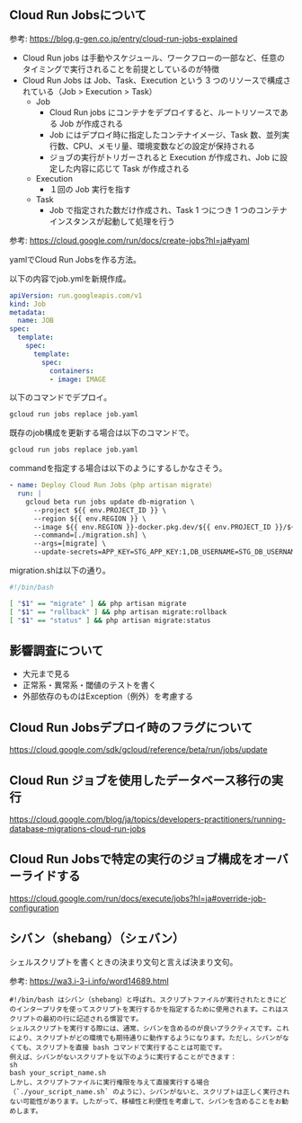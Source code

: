 ## Cloud Run Jobsについて

参考: https://blog.g-gen.co.jp/entry/cloud-run-jobs-explained

- Cloud Run jobs は手動やスケジュール、ワークフローの一部など、任意のタイミングで実行されることを前提としているのが特徴
- Cloud Run Jobs は Job、Task、Execution という 3 つのリソースで構成されている（Job > Execution > Task）
  - Job
    - Cloud Run jobs にコンテナをデプロイすると、ルートリソースである Job が作成される
    - Job にはデプロイ時に指定したコンテナイメージ、Task 数、並列実行数、CPU、メモリ量、環境変数などの設定が保持される
    - ジョブの実行がトリガーされると Execution が作成され、Job に設定した内容に応じて Task が作成される
  - Execution
    - １回の Job 実行を指す
  - Task  
    - Job で指定された数だけ作成され、Task 1 つにつき 1 つのコンテナインスタンスが起動して処理を行う

参考: https://cloud.google.com/run/docs/create-jobs?hl=ja#yaml

yamlでCloud Run Jobsを作る方法。

以下の内容でjob.ymlを新規作成。

```yml
apiVersion: run.googleapis.com/v1
kind: Job
metadata:
  name: JOB
spec:
  template:
    spec:
      template:
        spec:
          containers:
          - image: IMAGE
```

以下のコマンドでデプロイ。

```bash
gcloud run jobs replace job.yaml
```

既存のjob構成を更新する場合は以下のコマンドで。

```bash
gcloud run jobs replace job.yaml
```

commandを指定する場合は以下のようにするしかなさそう。

```yml
- name: Deploy Cloud Run Jobs（php artisan migrate）
  run: |
    gcloud beta run jobs update db-migration \
      --project ${{ env.PROJECT_ID }} \
      --region ${{ env.REGION }} \
      --image ${{ env.REGION }}-docker.pkg.dev/${{ env.PROJECT_ID }}/${{ github.repository }}:${{ github.sha }}-${{ github.run_attempt }} \
      --command=[./migration.sh] \
      --args=[migrate] \
      --update-secrets=APP_KEY=STG_APP_KEY:1,DB_USERNAME=STG_DB_USERNAME:1,DB_PASSWORD=STG_DB_PASSWORD:1
```

migration.shは以下の通り。

```sh
#!/bin/bash

[ "$1" == "migrate" ] && php artisan migrate
[ "$1" == "rollback" ] && php artisan migrate:rollback
[ "$1" == "status" ] && php artisan migrate:status
```

## 影響調査について

- 大元まで見る
- 正常系・異常系・閾値のテストを書く
- 外部依存のものはException（例外）を考慮する

## Cloud Run Jobsデプロイ時のフラグについて

https://cloud.google.com/sdk/gcloud/reference/beta/run/jobs/update

## Cloud Run ジョブを使用したデータベース移行の実行

https://cloud.google.com/blog/ja/topics/developers-practitioners/running-database-migrations-cloud-run-jobs

## Cloud Run Jobsで特定の実行のジョブ構成をオーバーライドする

https://cloud.google.com/run/docs/execute/jobs?hl=ja#override-job-configuration

## シバン（shebang）（シェバン）

シェルスクリプトを書くときの決まり文句と言えば決まり文句。

参考: https://wa3.i-3-i.info/word14689.html

```
#!/bin/bash はシバン（shebang）と呼ばれ、スクリプトファイルが実行されたときにどのインタープリタを使ってスクリプトを実行するかを指定するために使用されます。これはスクリプトの最初の行に記述される慣習です。
シェルスクリプトを実行する際には、通常、シバンを含めるのが良いプラクティスです。これにより、スクリプトがどの環境でも期待通りに動作するようになります。ただし、シバンがなくても、スクリプトを直接 bash コマンドで実行することは可能です。
例えば、シバンがないスクリプトを以下のように実行することができます：
sh
bash your_script_name.sh
しかし、スクリプトファイルに実行権限を与えて直接実行する場合（`./your_script_name.sh` のように）、シバンがないと、スクリプトは正しく実行されない可能性があります。したがって、移植性と利便性を考慮して、シバンを含めることをお勧めします。
```
